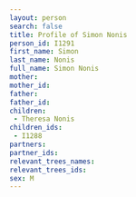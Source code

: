 ```yaml
---
layout: person
search: false
title: Profile of Simon Nonis
person_id: I1291
first_name: Simon
last_name: Nonis
full_name: Simon Nonis
mother: 
mother_id: 
father: 
father_id: 
children:
 - Theresa Nonis
children_ids:
 - I1288
partners:
partner_ids:
relevant_trees_names:
relevant_trees_ids:
sex: M
---
```


